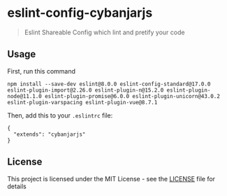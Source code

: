 # eslint-config-cybanjarjs
> Eslint Shareable Config which lint and pretify your code

## Usage

First, run this command

```
npm install --save-dev eslint@8.0.0 eslint-config-standard@17.0.0 eslint-plugin-import@2.26.0 eslint-plugin-n@15.2.0 eslint-plugin-node@11.1.0 eslint-plugin-promise@6.0.0 eslint-plugin-unicorn@43.0.2 eslint-plugin-varspacing eslint-plugin-vue@8.7.1
```
Then, add this to your `.eslintrc` file:

```
{
  "extends": "cybanjarjs"
}
```

## License
This project is licensed under the MIT License - see the [LICENSE](LICENSE) file for details